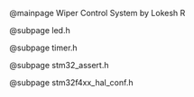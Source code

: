 @mainpage Wiper Control System by Lokesh R

@subpage led.h

@subpage timer.h

@subpage stm32_assert.h

@subpage stm32f4xx_hal_conf.h
